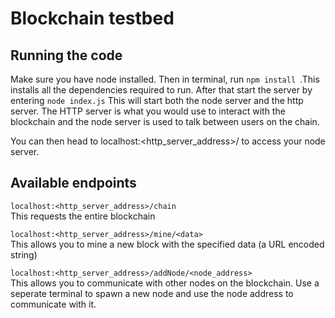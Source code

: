 # Blockchain testbed

## Running the code

Make sure you have node installed. Then in terminal, run 
``
npm install 
``.This installs all the dependencies required to run. After that start the server by entering 
``
node index.js
``
This will start both the node server and the http server. The HTTP server is what you would use to interact with the blockchain and the node server is used to talk between users on the chain.  

You can then head to localhost:<http_server_address>/<endpoint> to access your node server. 
 
## Available endpoints
``
localhost:<http_server_address>/chain
``  
This requests the entire blockchain  

``
localhost:<http_server_address>/mine/<data>
``  
This allows you to mine a new block with the specified data (a URL encoded string)  

``
localhost:<http_server_address>/addNode/<node_address>
``  
This allows you to communicate with other nodes on the blockchain. Use a seperate terminal to spawn a new node and use the node address to communicate with it.  
